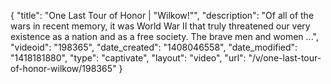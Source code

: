 {
    "title": "One Last Tour of Honor | \"Wilkow!\"",
    "description": "Of all of the wars in recent memory, it was World War II that truly threatened our very existence as a nation and as a free society. The brave men and women ...",
    "videoid": "198365",
    "date_created": "1408046558",
    "date_modified": "1418181880",
    "type": "captivate",
    "layout": "video",
    "url": "\/v\/one-last-tour-of-honor-wilkow\/198365"
}